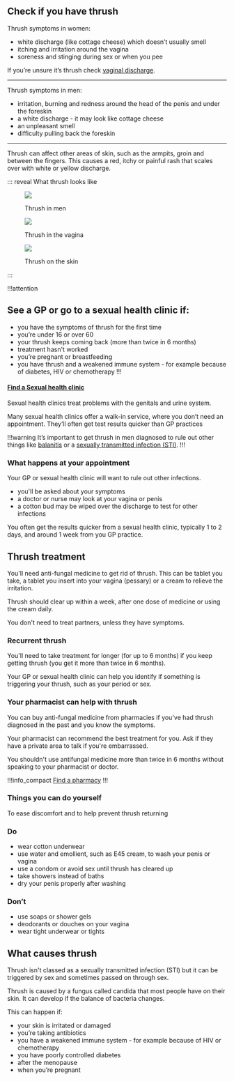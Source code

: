 ## Check if you have thrush

Thrush symptoms in women:

*  white discharge (like cottage cheese) which doesn’t usually smell
*  itching and irritation around the vagina 
*  soreness and stinging during sex or when you pee

If you’re unsure it’s thrush check [vaginal discharge](/vaginal-discharge/).

***

Thrush symptoms in men:

* irritation, burning and redness around the head of the penis and under the foreskin
* a white discharge - it may look like cottage cheese
* an unpleasant smell
* difficulty pulling back the foreskin

***

Thrush can affect other areas of skin, such as the armpits, groin and between the fingers. This causes a red, itchy or painful rash that scales over with white or yellow discharge.

::: reveal What thrush looks like

<article>
  <figure class="card">
    <img src="/images/thrush/thrush-men_300.jpg" />
    <figcaption class="card__caption" data-caption="Thrush in men"><p>Thrush in men</p></figcaption>
  </figure>
  <figure class="card">
    <img src="/images/thrush/thrush-women_300.jpg" />
    <figcaption class="card__caption" data-caption="Thrush in the vagina"><p>Thrush in the vagina</p></figcaption>
  </figure>
  <figure class="card">
    <img src="/images/thrush/thrush-skin_300.jpg" />
    <figcaption class="card__caption" data-caption="Thrush on the skin"><p>Thrush on the skin</p></figcaption>
  </figure>
</article>

:::

!!!attention
## See a GP or go to a sexual health clinic if:

* you have the symptoms of thrush for the first time
* you’re under 16 or over 60
* your thrush keeps coming back (more than twice in 6 months)
* treatment hasn't worked
* you’re pregnant or breastfeeding
* you have thrush and a weakened immune system - for example because of diabetes, HIV or chemotherapy 
!!!

<section class="servicelink">
  <h4 ><a href="">Find a Sexual health clinic</a></h4>
  <p class="font-small">Sexual health clinics treat problems with the genitals and urine system.</p> 
<p class="font-small">Many sexual health clinics offer a walk-in service, where you don’t need an appointment. They’ll often get test results quicker than GP practices</p>
</section>

!!!warning
It’s important to get thrush in men diagnosed to rule out other things like [balanitis](http://www.nhs.uk/Conditions/Balanitis/Pages/Introduction.aspx) or a [sexually transmitted infection (STI)](http://www.nhs.uk/Conditions/Sexually-transmitted-infections/Pages/Introduction.aspx). 
!!!

### What happens at your appointment

Your GP or sexual health clinic will want to rule out other infections.  

* you'll be asked about your symptoms
* a doctor or nurse may look at your vagina or penis
* a cotton bud may be wiped over the discharge to test for other infections

You often get the results quicker from a sexual health clinic, typically 1 to 2 days, and around 1 week from you GP practice. 

## Thrush treatment

You'll need anti-fungal medicine to get rid of thrush. This can be tablet you take, a tablet you insert into your vagina (pessary) or a cream to relieve the irritation. 

Thrush should clear up within a week, after one dose of medicine or using the cream daily. 

You don't need to treat partners, unless they have symptoms. 

### Recurrent thrush

You'll need to take treatment for longer (for up to 6 months) if you keep getting thrush (you get it more than twice in 6 months).  

Your GP or sexual health clinic can help you identify if something is triggering your thrush, such as your period or sex. 

### Your pharmacist can help with thrush

You can buy anti-fungal medicine from pharmacies if you've had thrush diagnosed in the past and you know the symptoms.  

Your pharmacist can recommend the best treatment for you.  Ask if they have a private area to talk if you're embarrassed.

You shouldn't use antifungal medicine more than twice in 6 months without speaking to your pharmacist or doctor. 

!!!info_compact
[Find a pharmacy](http//beta.nhs.uk/finders/find-help)
!!!

### Things you can do yourself

To ease discomfort and to help prevent thrush returning

<section class="panel panel--binary">
  <article class="panel__column">
    <div class="panel__content">
      <h3>Do</h3>
      <ul class="list--check">
        <li>wear cotton underwear</a></li>
        <li>use water and emollient, such as E45 cream, to wash your penis or vagina</li>
        <li>use a condom or avoid sex until thrush has cleared up</li>
        <li>take showers instead of baths</li>
        <li>dry your penis properly after washing</li>
      </ul>
    </div>
  </article>
  <article class="panel__column">
    <div class="panel__content">
      <h3>Don’t</h3>
      <ul class="list--cross">
        <li>use soaps or shower gels</li>
        <li>deodorants or douches on your vagina</li>
        <li>wear tight underwear or tights</li>
      </ul>
    </div>
  </article>
</section>

## What causes thrush

Thrush isn't classed as a sexually transmitted infection (STI) but it can be triggered by sex and sometimes passed on through sex. 

Thrush is caused by a fungus called candida that most people have on their skin.  It can develop if the balance of bacteria changes. 

This can happen if:

* your skin is irritated or damaged
* you’re taking antibiotics 
* you have a weakened immune system - for example because of HIV or chemotherapy
* you have poorly controlled diabetes
* after the menopause
* when you’re pregnant